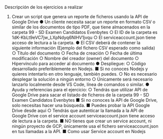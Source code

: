 Descripción de los ejercicios a realizar
1) Crear un script que genera un reporte de ficheros usando la API de
Google Drive
● Un cliente necesita sacar un reporte en formato CSV o similar de los documentos de
tipo PDF, que tiene almacenados en la carpeta 99 - SD Examen Candidatos
Evenbytes
○ El ID de la carpeta es 1dK-KbLt9eVC7jw_LXpNdyq6NIHV1jvqu
○ El serviceaccount.json tiene acceso de lectura a la carpeta.
● El CSV deberá de contener la siguiente información (Ejemplo del fichero CSV
esperado como salida)
○ Título del documento
○ Fecha de creación
○ Fecha de última modificación
○ Nombre del creador (owner) del documento
○ Hipervínculo para acceder al documento
● Despliegue:
○ Código desarrollado preferiblemente en Nodejs.
■ Si no conoces Nodejs y quieres intentarlo en otro lenguaje, también
puedes.
○ No es necesario desplegar la solución a ningún entorno
○ Únicamente será necesario lanzarlo localmente desde VS Code, línea de
comandos o similar.
● Ayuda y referencias para el ejercicio:
○ Tendrás que utilizar API de Google Drive para sacar el listado de ficheros de
la carpeta 99 - SD Examen Candidatos Evenbytes
■ Si no conoces la API de Google Drive, solo necesitas hacer una
búsqueda.
■ Puedes probar la API Google Drive desde aquí
○ Tendrás que autenticar la llamada a la API de Google Drive con el service
account serviceaccount.json tiene acceso de lectura a la carpeta.
■ NO tienes que crear un service account, ni ningún proyecto de GCP,
únicamente usa el fichero serviceaccount.json en tus llamadas a la
API.
■ Como usar Service account en Nodejs
